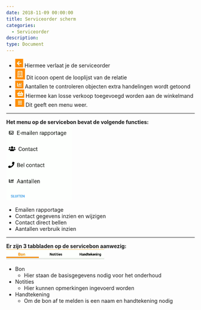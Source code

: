 ```yaml
---
date: 2018-11-09 00:00:00
title: Serviceorder scherm
categories:
  - Serviceorder
description:
type: Document
---
```


- ![](/images/2018-11-09-09-08-44.png) Hiermee verlaat je de serviceorder
- ![](/images/2018-11-09-09-09-23.png) Dit icoon opent de looplijst van de relatie
- ![](/images/2018-11-09-09-09-48.png) Aantallen te controleren objecten extra handelingen wordt getoond
- ![](/images/2018-11-09-09-10-42.png) Hiermee kan losse verkoop toegevoegd worden aan de winkelmand
- ![](/images/2018-11-09-09-11-14.png) Dit geeft een menu weer.
  
- - -  
**Het menu op de servicebon bevat de volgende functies:**
![](/images/2018-11-09-10-32-34.png)  
  - Emailen rapportage
  - Contact gegevens inzien en wijzigen
  - Contact direct bellen
  - Aantallen verbruik inzien
  
- - -  
**Er zijn 3 tabbladen op de servicebon aanwezig:**
![](/images/2018-11-09-10-33-02.png)  
- Bon
    - Hier staan de basisgegevens nodig voor het onderhoud
- Notities
    - Hier kunnen opmerkingen ingevoerd worden
- Handtekening
    - Om de bon af te melden is een naam en handtekening nodig
